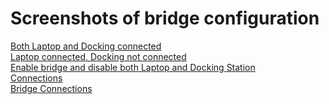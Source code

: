 # Screenshots of bridge configuration
<a href="resources/images/configure_bridge/get-to-know/both_laptop_and_docking.png" target="_blank">Both Laptop and Docking connected</a>  
<a href="resources/images/configure_bridge/get-to-know/laptop_connected_docking_not.png" target="_blank">Laptop connected, Docking not connected</a>  
<a href="resources/images/configure_bridge/get-to-know/enable_bridge_disable_all.png" target="_blank">Enable bridge and disable both Laptop and Docking Station</a>  
<a href="resources/images/configure_bridge/get-to-know/connections.png" target="_blank">Connections</a>  
<a href="resources/images/configure_bridge/get-to-know/bridge_connections.png" target="_blank">Bridge Connections</a>  
